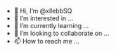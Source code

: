 - 👋 Hi, I’m @xllebbSQ
- 👀 I’m interested in ...
- 🌱 I’m currently learning ...
- 💞️ I’m looking to collaborate on ...
- 📫 How to reach me ...

<!---
xllebbSQ/xllebbSQ is a ✨ special ✨ repository because its `README.md` (this file) appears on your GitHub profile.
You can click the Preview link to take a look at your changes.
--->
